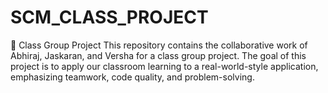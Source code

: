 # SCM_CLASS_PROJECT
📌 Class Group Project This repository contains the collaborative work of Abhiraj, Jaskaran, and Versha for a class group project. The goal of this project is to apply our classroom learning to a real-world-style application, emphasizing teamwork, code quality, and problem-solving. 
